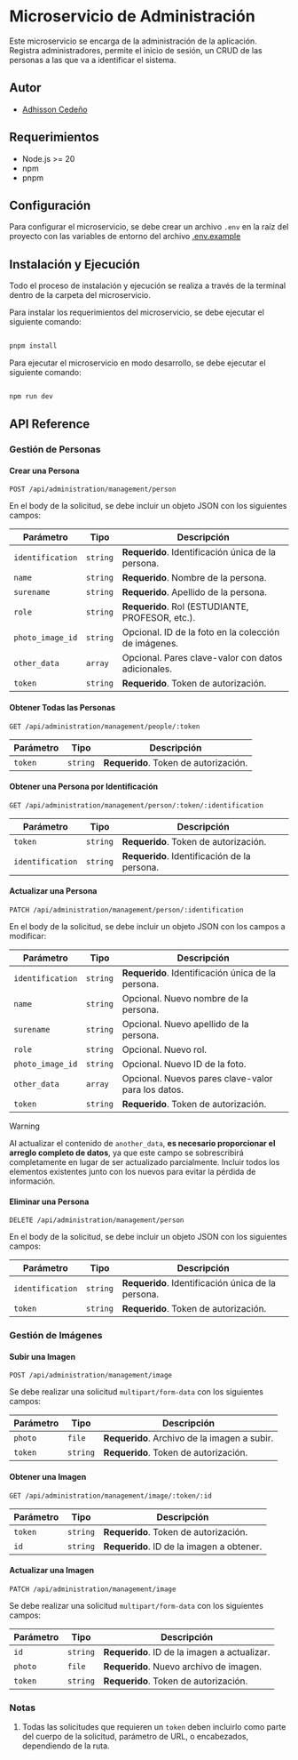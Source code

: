 # Microservicio de Administración

Este microservicio se encarga de la administración de la aplicación. Registra administradores, permite el inicio de sesión, un CRUD de las personas a las que va a identificar el sistema.

## Autor

- [Adhisson Cedeño](https://github.com/adhisson89)

## Requerimientos

- Node.js >= 20
- npm
- pnpm

## Configuración

Para configurar el microservicio, se debe crear un archivo `.env` en la raíz del proyecto con las variables de entorno del archivo [.env.example](./.env.example)


## Instalación y Ejecución

Todo el proceso de instalación y ejecución se realiza a través de la terminal dentro de la carpeta del microservicio.

Para instalar los requerimientos del microservicio, se debe ejecutar el siguiente comando:
    
```bash

pnpm install

```
Para ejecutar el microservicio en modo desarrollo, se debe ejecutar el siguiente comando:

```bash

npm run dev

```

## API Reference

### **Gestión de Personas**

#### Crear una Persona

```http
POST /api/administration/management/person
```

En el body de la solicitud, se debe incluir un objeto JSON con los siguientes campos:

| Parámetro         | Tipo     | Descripción                                           |
|-------------------|----------|-------------------------------------------------------|
| `identification`  | `string` | **Requerido**. Identificación única de la persona.    |
| `name`            | `string` | **Requerido**. Nombre de la persona.                 |
| `surename`        | `string` | **Requerido**. Apellido de la persona.               |
| `role`            | `string` | **Requerido**. Rol (ESTUDIANTE, PROFESOR, etc.).     |
| `photo_image_id`        | `string` | Opcional. ID de la foto en la colección de imágenes. |
| `other_data`      | `array`  | Opcional. Pares clave-valor con datos adicionales.   |
| `token`           | `string` | **Requerido**. Token de autorización.                |

#### Obtener Todas las Personas

```http
GET /api/administration/management/people/:token
```

| Parámetro | Tipo     | Descripción                        |
|-----------|----------|------------------------------------|
| `token`   | `string` | **Requerido**. Token de autorización.|

#### Obtener una Persona por Identificación

```http
GET /api/administration/management/person/:token/:identification
```

| Parámetro         | Tipo     | Descripción                                           |
|-------------------|----------|-------------------------------------------------------|
| `token`           | `string` | **Requerido**. Token de autorización.                 |
| `identification`  | `string` | **Requerido**. Identificación de la persona.          |

#### Actualizar una Persona

```http
PATCH /api/administration/management/person/:identification
```
En el body de la solicitud, se debe incluir un objeto JSON con los campos a modificar:

| Parámetro         | Tipo     | Descripción                                           |
|-------------------|----------|-------------------------------------------------------|
| `identification`  | `string` | **Requerido**. Identificación única de la persona.    |
| `name`            | `string` | Opcional. Nuevo nombre de la persona.                |
| `surename`        | `string` | Opcional. Nuevo apellido de la persona.              |
| `role`            | `string` | Opcional. Nuevo rol.                                 |
| `photo_image_id`        | `string` | Opcional. Nuevo ID de la foto.                       |
| `other_data`      | `array`  | Opcional. Nuevos pares clave-valor para los datos.   |
| `token`           | `string` | **Requerido**. Token de autorización.                |

>[!WARNING]
>Al actualizar el contenido de `another_data`, **es necesario proporcionar el arreglo completo de datos**, ya que este campo se sobrescribirá completamente en lugar de ser actualizado parcialmente. Incluir todos los elementos existentes junto con los nuevos para evitar la pérdida de información.

#### Eliminar una Persona

```http
DELETE /api/administration/management/person
```

En el body de la solicitud, se debe incluir un objeto JSON con los siguientes campos:

| Parámetro         | Tipo     | Descripción                                           |
|-------------------|----------|-------------------------------------------------------|
| `identification`  | `string` | **Requerido**. Identificación única de la persona.    |
| `token`           | `string` | **Requerido**. Token de autorización.                |


### **Gestión de Imágenes**

#### Subir una Imagen

```http
POST /api/administration/management/image
```

Se debe realizar una solicitud `multipart/form-data` con los siguientes campos:

| Parámetro | Tipo     | Descripción                                   |
|-----------|----------|-----------------------------------------------|
| `photo`   | `file`   | **Requerido**. Archivo de la imagen a subir. |
| `token`   | `string` | **Requerido**. Token de autorización.        |

#### Obtener una Imagen

```http
GET /api/administration/management/image/:token/:id
```

| Parámetro | Tipo     | Descripción                                     |
|-----------|----------|-------------------------------------------------|
| `token`   | `string` | **Requerido**. Token de autorización.           |
| `id`      | `string` | **Requerido**. ID de la imagen a obtener.       |

#### Actualizar una Imagen

```http
PATCH /api/administration/management/image
```

Se debe realizar una solicitud `multipart/form-data` con los siguientes campos:


| Parámetro | Tipo     | Descripción                                     |
|-----------|----------|-------------------------------------------------|
| `id`      | `string` | **Requerido**. ID de la imagen a actualizar.    |
| `photo`   | `file`   | **Requerido**. Nuevo archivo de imagen.         |
| `token`   | `string` | **Requerido**. Token de autorización.           |


### Notas

1. Todas las solicitudes que requieren un `token` deben incluirlo como parte del cuerpo de la solicitud, parámetro de URL, o encabezados, dependiendo de la ruta.
